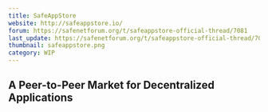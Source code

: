 ```yaml
---
title: SafeAppStore
website: http://safeappstore.io/
forum: https://safenetforum.org/t/safeappstore-official-thread/7081
last_update: https://safenetforum.org/t/safeappstore-official-thread/7081/163
thumbnail: safeappstore.png
category: WIP
---
```


## A Peer-to-Peer Market for Decentralized Applications
